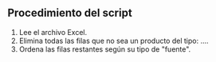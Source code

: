 ## Procedimiento del script
1. Lee el archivo Excel.
2. Elimina todas las filas que no sea un producto del tipo: ....
3. Ordena las filas restantes según su tipo de "fuente".
